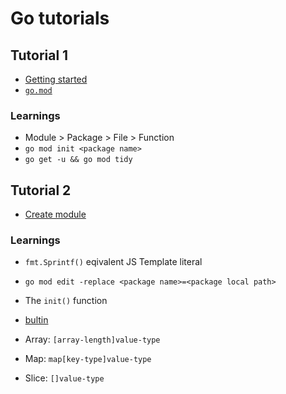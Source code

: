 # Go tutorials

## Tutorial 1

- [Getting started](https://go.dev/doc/tutorial/getting-started)
- [`go.mod`](https://go.dev/ref/mod)

### Learnings

- Module > Package > File > Function
- `go mod init <package name>`
- `go get -u && go mod tidy`

## Tutorial 2

- [Create module](https://go.dev/doc/tutorial/create-module)

### Learnings

- `fmt.Sprintf()` eqivalent JS Template literal
- `go mod edit -replace <package name>=<package local path>`
- The `init()` function
- [bultin](https://pkg.go.dev/builtin)

- Array: `[array-length]value-type`
- Map: `map[key-type]value-type`
- Slice: `[]value-type`
